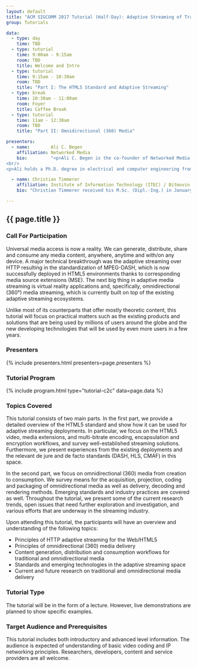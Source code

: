 ```yaml
---
layout: default
title: "ACM SIGCOMM 2017 Tutorial (Half-Day): Adaptive Streaming of Traditional and Omnidirectional Media"
group: Tutorials

data:
  - type: day
    time: TBD
  - type: tutorial
    time: 9:00am - 9:15am
    room: TBD
    title: Welcome and Intro
  - type: tutorial
    time: 9:15am - 10:30am
    room: TBD
    title: "Part I: The HTML5 Standard and Adaptive Streaming"
  - type: break
    time: 10:30am - 11:00am
    room: Foyer
    title: Coffee Break
  - type: tutorial
    time: 11am - 12:30am
    room: TBD
    title: "Part II: Omnidirectional (360) Media"

presenters:
  - name:        Ali C. Begen
    affiliation: Networked Media
    bio:         "<p>Ali C. Begen is the co-founder of Networked Media, a technology company that offers consulting services to industrial, legal and academic institutions in the IP video space. He has been a research and development engineer since 2001, and has broad experience in mathematical modeling, performance analysis, optimization, standards development, intellectual property and innovation. Between 2007 and 2015, he was with the Video and Content Platforms Research and Advanced Development Group at Cisco, where he has architected, designed and developed algorithms, protocols, products and solutions in the service provider and enterprise video domains. Currently, he is also affiliated with Ozyegin University, where he is an assistant professor in the computer science department.</p>
<br/>
<p>Ali holds a Ph.D. degree in electrical and computer engineering from Georgia Tech. He received a number of scholarly and industry awards, and he has editorial positions in prestigious magazines and journals in the field. He is a senior member of the IEEE and a senior member of the ACM. In January 2016, he was elected as a distinguished lecturer by the IEEE Communications Society. Information on his projects, publications, talks, and teaching, standards and professional activities can be found at http://ali.begen.net.</p>"

  - name: Christian Timmerer
    affiliation: Institute of Information Technology (ITEC) / Bitmovin
    bio: "Christian Timmerer received his M.Sc. (Dipl.-Ing.) in January 2003 and his Ph.D. (Dr.techn.) in June 2006 (for research on the adaptation of scalable multimedia content in streaming and constrained environments) both from the Alpen-Adria-Universität (AAU) Klagenfurt. He joined the AAU in 1999 (as a system administrator) and is currently an Associate Professor at the Institute of Information Technology (ITEC) within the Multimedia Communication Group. His research interests include immersive multimedia communication, streaming, adaptation, Quality of Experience, and Sensory Experience. He was the general chair of WIAMIS 2008, QoMEX 2013, and MMSys 2016 and has participated in several EC-funded projects, notably DANAE, ENTHRONE, P2P-Next, ALICANTE, SocialSensor, COST IC1003 QUALINET, and ICoSOLE. He also participated in ISO/MPEG work for several years, notably in the area of MPEG-21, MPEG-M, MPEG-V, and MPEG-DASH where he also served as a standard editor. In 2012, he cofounded Bitmovin (http://www.bitmovin.com/) to provide professional services around MPEG-DASH where he holds the position of the Chief Innovation Officer (CIO)."

---
```


## {{ page.title }}

### Call For Participation

Universal media access is now a reality. We can generate, distribute, share and consume any media content, anywhere, anytime and with/on any device. A major technical breakthrough was the adaptive streaming over HTTP resulting in the standardization of MPEG-DASH, which is now successfully deployed in HTML5 environments thanks to corresponding media source extensions (MSE). The next big thing in adaptive media streaming is virtual reality applications and, specifically, omnidirectional (360°) media streaming, which is currently built on top of the existing adaptive streaming ecosystems.

Unlike most of its counterparts that offer mostly theoretic content, this tutorial will focus on practical matters such as the existing products and solutions that are being used by millions of users around the globe and the new developing technologies that will be used by even more users in a few years.

### Presenters

{% include presenters.html presenters=page.presenters %}

### Tutorial Program

{% include program.html type="tutorial-c2c" data=page.data %}

### Topics Covered

This tutorial consists of two main parts. In the first part, we provide a detailed overview of the HTML5 standard and show how it can be used for adaptive streaming deployments. In particular, we focus on the HTML5 video, media extensions, and multi-bitrate encoding, encapsulation and encryption workflows, and survey well-established streaming solutions. Furthermore, we present experiences from the existing deployments and the relevant de jure and de facto standards (DASH, HLS, CMAF) in this space.

In the second part, we focus on omnidirectional (360) media from creation to consumption. We survey means for the acquisition, projection, coding and packaging of omnidirectional media as well as delivery, decoding and rendering methods. Emerging standards and industry practices are covered as well. Throughout the tutorial, we present some of the current research trends, open issues that need further exploration and investigation, and various efforts that are underway in the streaming industry.

Upon attending this tutorial, the participants will have an overview and understanding of the following topics:

- Principles of HTTP adaptive streaming for the Web/HTML5
- Principles of omnidirectional (360) media delivery
- Content generation, distribution and consumption workflows for traditional and omnidirectional media
- Standards and emerging technologies in the adaptive streaming space
- Current and future research on traditional and omnidirectional media delivery

### Tutorial Type

The tutorial will be in the form of a lecture. However, live demonstrations are planned to show specific examples.

### Target Audience and Prerequisites

This tutorial includes both introductory and advanced level information. The audience is expected of understanding of basic video coding and IP networking principles. Researchers, developers, content and service providers are all welcome.
